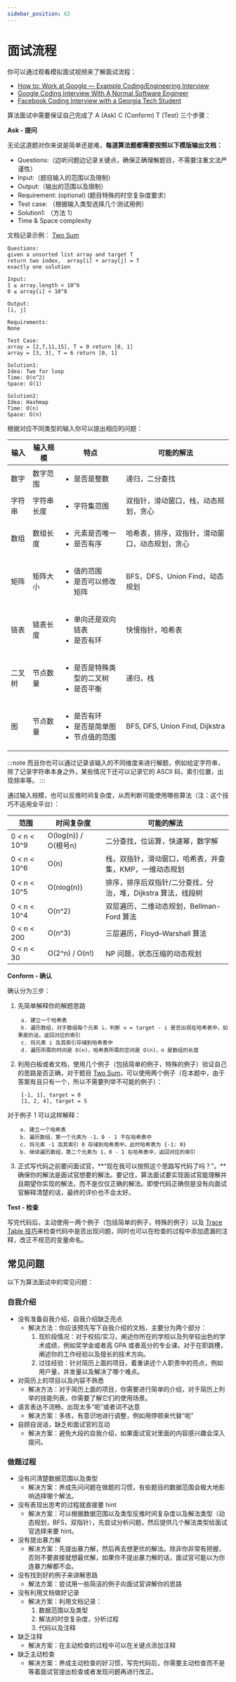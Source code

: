 ```yaml
---
sidebar_position: 62
---
```


# 面试流程

你可以通过观看模拟面试视频来了解面试流程：
- [How to: Work at Google — Example Coding/Engineering Interview](https://www.youtube.com/watch?v=XKu_SEDAykw)
- [Google Coding Interview With A Normal Software Engineer](https://www.youtube.com/watch?v=rw4s4M3hFfs)
- [Facebook Coding Interview with a Georgia Tech Student](https://www.youtube.com/watch?v=80KvFXJSohA)

算法面试中需要保证自己完成了 A (Ask) C (Conform) T (Test) 三个步骤：

**Ask - 提问**

无论这道题对你来说是简单还是难，**每道算法题都需要按照以下模版输出文档：**

- Questions:（边听问题边记录关键点，确保正确理解题目，不需要注重文法严谨性）
- Input:（题目输入的范围以及限制）
- Output:（输出的范围以及限制）
- Requirement: (optional) (题目特殊的时空复杂度要求）
- Test case: （根据输入类型选择几个测试用例）
- Solution1: （方法 1）
- Time & Space complexity

文档记录示例： [Two Sum](https://leetcode.com/problems/two-sum/)

    Questions: 
    given a unsorted list array and target T
    return two index,  array[i] + array[j] = T
    exactly one solution

    Input: 
    1 ≤ array.length < 10^6
    0 ≤ array[i] < 10^8

    Output:
    [i, j]

    Requirements:
    None

    Test Case:
    array = [2,7,11,15], T = 9 return [0, 1]
    array = [3, 3], T = 6 return [0, 1]

    Solution1: 
    Idea: Two for loop 
    Time: O(n^2)
    Space: O(1)

    Solution2:
    Idea: Hashmap
    Time: O(n)
    Space: O(n)

根据对应不同类型的输入你可以提出相应的问题：

| 输入      | 输入规模 | 特点| 可能的解法 |
| -----     | -------- | --- | -----  |
| 数字      | 数字范围 | <ul><li>是否是整数</li></ul> | 递归，二分查找 |
| 字符串    | 字符串长度 | <ul><li>字符集范围</li></ul> | 双指针，滑动窗口，栈，动态规划，贪心 |
| 数组      | 数组长度 | <ul><li>元素是否唯一</li><li>是否有序</li></ul> | 哈希表，排序，双指针，滑动窗口，动态规划，贪心 |
| 矩阵      | 矩阵大小 | <ul><li>值的范围</li><li>是否可以修改矩阵</li></ul> | BFS，DFS，Union Find，动态规划 |
| 链表      | 链表长度 | <ul><li>单向还是双向链表</li><li>是否有环</li></ul> | 快慢指针，哈希表 |
| 二叉树    | 节点数量 | <ul><li>是否是特殊类型的二叉树</li><li>是否平衡</li></ul> | 递归，栈 |
| 图        | 节点数量 | <ul><li>是否有环</li><li>是否是简单图</li><li>节点值的范围</li></ul> | BFS, DFS, Union Find, Dijkstra |

:::note
而且你也可以通过记录该输入的不同维度来进行解题，例如给定字符串，除了记录字符串本身之外，某些情况下还可以记录它的 ASCII 码，索引位置，出现频率等。
:::

通过输入规模，也可以反推时间复杂度，从而判断可能使用哪些算法（注：这个技巧不适用全平台）：

| 范围      | 时间复杂度 | 可能的解法 |
| -----     | -----------  | -------  |
| 0 < n < 10^9  | O(log(n)) / O(根号n) | 二分查找，位运算，快速幂，数学解 |
| 0 < n < 10^6  | O(n)      | 栈，双指针，滑动窗口，哈希表，并查集，KMP，一维动态规划|
| 0 < n < 10^5  | O(nlog(n)) | 排序，排序后双指针/二分查找，分治，堆，Dijkstra 算法，线段树|
| 0 < n < 10^4  | O(n^2) | 双层遍历，二维动态规划，Bellman-Ford 算法|
| 0 < n < 200  | O(n^3) | 三层遍历，Floyd–Warshall 算法|
| 0 < n < 30  | O(2^n) / O(n!) | NP 问题，状态压缩的动态规划 |



**Conform - 确认**


确认分为三步：

1. 先简单解释你的解题思路

        a. 建立一个哈希表
        b. 遍历数组，对于数组每个元素 i，判断 v = target - i 是否出现在哈希表中，如果是的话，返回对应的索引
        c. 将元素 i 及其索引存储到哈希表中
        d. 遍历所需的时间是 O(n)，哈希表所需的空间是 O(n)，n 是数组的长度

2. 利用白板或者文档，使用几个例子（包括简单的例子，特殊的例子）验证自己的思路是否正确，对于题目 [Two Sum](https://leetcode-cn.com/problems/two-sum/)，可以使用两个例子（在本题中，由于答案有且只有一个，所以不需要列举不可能的例子）：

        [-1, 1], target = 0
        [1, 2, 4], target = 5

对于例子 1 可以这样解释：

        a. 建立一个哈希表
        b. 遍历数组，第一个元素为 -1，0 - 1 不在哈希表中
        c. 将元素 -1 及其索引 0 存储到哈希表中。此时哈希表为 {-1: 0}
        b. 继续遍历数组，第二个元素为 1，0 - 1 在哈希表中，返回对应的索引

3. 正式写代码之前要问面试官，**“现在我可以按照这个思路写代码了吗？”。**确保你的解法是面试官想要的解法。要记住，算法面试要实现面试官能理解并且期望你实现的解法，而不是仅仅正确的解法。即使代码正确但是没有向面试官解释清楚的话，最终的评价也不会太好。

**Test - 检查**

写完代码后，主动使用一两个例子（包括简单的例子，特殊的例子）以及 [Trace Table 技巧](https://www.youtube.com/watch?v=6UxL9b6qSiM)来检查代码中是否出现问题，同时也可以在检查的过程中添加遗漏的注释，改正不规范的变量命名。

## 常见问题

以下为算法面试中的常见问题：

### 自我介绍

- 没有准备自我介绍，自我介绍缺乏亮点
    - 解决方法：你应该预先写下自我介绍的文档，主要分为两个部分：
        1. 现阶段情况：对于校招/实习，阐述你所在的学校以及列举较出色的学术成绩，例如奖学金或者高 GPA 或者高分的专业课。对于在职跳槽，阐述你的工作经验以及擅长的技术方向。
        2. 过往经验：针对简历上面的项目，着重讲述个人职责中的亮点，例如用户量，并发量以及解决了哪个难点。
- 对简历上的项目以及内容不熟悉
    - 解决方法：对于简历上面的项目，你需要进行简单的介绍，对于简历上列举的技能列表，你需要了解它们的使用场景。
- 语言表达不流畅，出现太多“呃”或者词不达意
    - 解决方案：多练，有意识地进行调整，例如用停顿来代替“呃”
- 自顾自说话，缺乏和面试官的互动
    - 解决方案：避免大段的自我介绍，如果面试官对里面的内容感兴趣会深入提问。

### 做题过程

- 没有问清楚数据范围以及类型
    - 解决方案：养成先问问题在做题的习惯，有些题目的数据范围会极大地影响选择哪个解法。
- 没有表现出思考的过程就直接要 hint
    - 解决方案：可以根据数据范围以及类型反推时间复杂度以及解法类型（动态规划，BFS，双指针），先尝试分析问题，然后提供几个解法类型给面试官选择来要 hint。
- 没有提出暴力解
    - 解决方案：先提出暴力解，然后再去想更优的解法。除非你非常有把握，否则不要直接就想最优解，如果你不提出暴力解的话，面试官可能以为你连暴力解都不会。
- 没有找到好的例子来讲解思路
    - 解法方案：尝试用一些简洁的例子向面试官讲解你的思路
- 没有利用文档做好记录
    - 解决方案：利用文档记录：
        1. 数据范围以及类型
        2. 解法的时空复杂度，分析过程
        3. 代码以及注释
- 缺乏注释
    - 解决方案：在主动检查的过程中可以在关键点添加注释
- 缺乏主动检查
    - 解决方案：养成主动检查的好习惯，写完代码后，你需要主动检查而不是等着面试官提出检查或者发现问题再进行改正。

